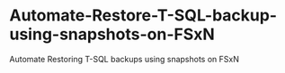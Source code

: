 # Automate-Restore-T-SQL-backup-using-snapshots-on-FSxN
Automate Restoring T-SQL backups using snapshots on FSxN
